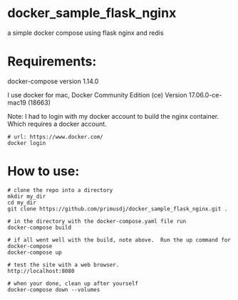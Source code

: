 # docker_sample_flask_nginx
a simple docker compose using flask nginx and redis

# Requirements:
docker-compose version 1.14.0

I use docker for mac, Docker Community Edition (ce)
Version 17.06.0-ce-mac19 (18663)

Note: I had to login with my docker account to build the nginx container.  Which requires a docker account.

	# url: https://www.docker.com/
	docker login

# How to use:
	
	# clone the repo into a directory
	mkdir my_dir
	cd my_dir
	git clone https://github.com/primusdj/docker_sample_flask_nginx.git .

	# in the directory with the docker-compose.yaml file run
	docker-compose build

	# if all went well with the build, note above.  Run the up command for docker-compose
	docker-compose up

	# test the site with a web browser.
	http://localhost:8080

	# when your done, clean up after yourself
	docker-compose down --volumes
